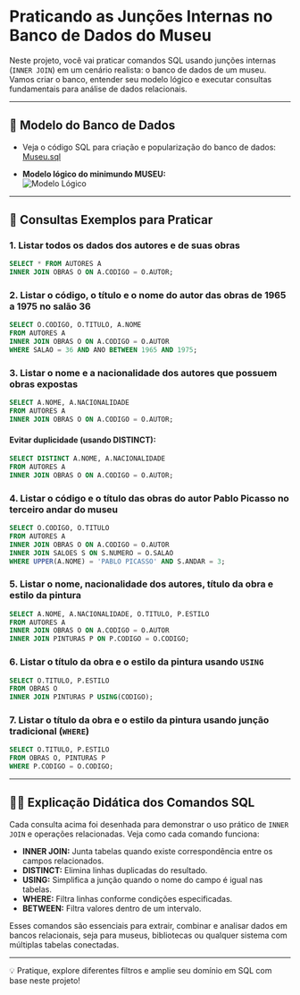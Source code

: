 # Praticando as Junções Internas no Banco de Dados do Museu

Neste projeto, você vai praticar comandos SQL usando junções internas (`INNER JOIN`) em um cenário realista: o banco de dados de um museu. Vamos criar o banco, entender seu modelo lógico e executar consultas fundamentais para análise de dados relacionais.

---

## 📂 Modelo do Banco de Dados

- Veja o código SQL para criação e popularização do banco de dados:  
  [Museu.sql](https://github.com/FlaysonSantos/SQL-Database-Specialist/blob/main/TREINAMENTO/Consultas%20envolvendo%20jun%C3%A7%C3%B5es%20interior%20e%20exterior/dados/museu.sql)

- **Modelo lógico do minimundo MUSEU:**  
  ![Modelo Lógico](https://github.com/user-attachments/assets/aac78765-2316-4e81-a9ab-dc14e21ad5eb)

---

## 📝 Consultas Exemplos para Praticar

### 1. Listar todos os dados dos autores e de suas obras

```sql
SELECT * FROM AUTORES A
INNER JOIN OBRAS O ON A.CODIGO = O.AUTOR;
```

### 2. Listar o código, o título e o nome do autor das obras de 1965 a 1975 no salão 36

```sql
SELECT O.CODIGO, O.TITULO, A.NOME
FROM AUTORES A
INNER JOIN OBRAS O ON A.CODIGO = O.AUTOR
WHERE SALAO = 36 AND ANO BETWEEN 1965 AND 1975;
```

### 3. Listar o nome e a nacionalidade dos autores que possuem obras expostas

```sql
SELECT A.NOME, A.NACIONALIDADE
FROM AUTORES A
INNER JOIN OBRAS O ON A.CODIGO = O.AUTOR;
```

#### Evitar duplicidade (usando DISTINCT):

```sql
SELECT DISTINCT A.NOME, A.NACIONALIDADE
FROM AUTORES A
INNER JOIN OBRAS O ON A.CODIGO = O.AUTOR;
```

### 4. Listar o código e o título das obras do autor Pablo Picasso no terceiro andar do museu

```sql
SELECT O.CODIGO, O.TITULO
FROM AUTORES A
INNER JOIN OBRAS O ON A.CODIGO = O.AUTOR
INNER JOIN SALOES S ON S.NUMERO = O.SALAO
WHERE UPPER(A.NOME) = 'PABLO PICASSO' AND S.ANDAR = 3;
```

### 5. Listar o nome, nacionalidade dos autores, título da obra e estilo da pintura

```sql
SELECT A.NOME, A.NACIONALIDADE, O.TITULO, P.ESTILO
FROM AUTORES A
INNER JOIN OBRAS O ON A.CODIGO = O.AUTOR
INNER JOIN PINTURAS P ON P.CODIGO = O.CODIGO;
```

### 6. Listar o título da obra e o estilo da pintura usando `USING`

```sql
SELECT O.TITULO, P.ESTILO
FROM OBRAS O
INNER JOIN PINTURAS P USING(CODIGO);
```

### 7. Listar o título da obra e o estilo da pintura usando junção tradicional (`WHERE`)

```sql
SELECT O.TITULO, P.ESTILO
FROM OBRAS O, PINTURAS P
WHERE P.CODIGO = O.CODIGO;
```

---

## 🧑‍🏫 Explicação Didática dos Comandos SQL

Cada consulta acima foi desenhada para demonstrar o uso prático de `INNER JOIN` e operações relacionadas. Veja como cada comando funciona:

- **INNER JOIN:** Junta tabelas quando existe correspondência entre os campos relacionados.
- **DISTINCT:** Elimina linhas duplicadas do resultado.
- **USING:** Simplifica a junção quando o nome do campo é igual nas tabelas.
- **WHERE:** Filtra linhas conforme condições especificadas.
- **BETWEEN:** Filtra valores dentro de um intervalo.

Esses comandos são essenciais para extrair, combinar e analisar dados em bancos relacionais, seja para museus, bibliotecas ou qualquer sistema com múltiplas tabelas conectadas.

---

💡 Pratique, explore diferentes filtros e amplie seu domínio em SQL com base neste projeto!
